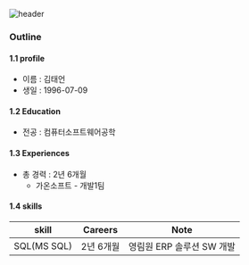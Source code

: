 ![header](https://capsule-render.vercel.app/api?type=wave&color=gradient&height=300&section=header&text=ktu0709_github!!&fontSize=50)

### Outline

#### 1.1 profile
- 이름 : 김태언
- 생일 : 1996-07-09

#### 1.2 Education
- 전공 : 컴퓨터소프트웨어공학

#### 1.3 Experiences
- 총 경력 : 2년 6개월
    - 가온소프트 - 개발1팀 

#### 1.4 skills
| skill | Careers | Note |
| -------- | -------- | -------- |
| SQL(MS SQL) | 2년 6개월 | 영림원 ERP 솔루션 SW 개발 |



